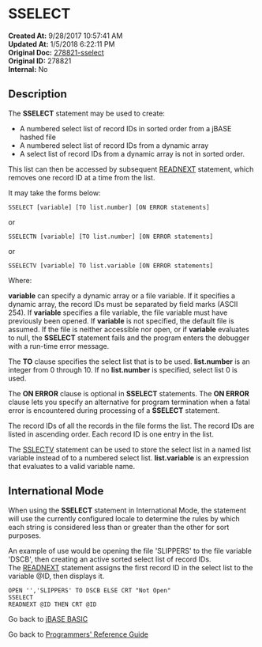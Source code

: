 # SSELECT

**Created At:** 9/28/2017 10:57:41 AM  
**Updated At:** 1/5/2018 6:22:11 PM  
**Original Doc:** [278821-sselect](https://docs.jbase.com/36868-jbase-basic/278821-sselect)  
**Original ID:** 278821  
**Internal:** No  

## Description

The **SSELECT** statement may be used to create:

- A numbered select list of record IDs in sorted order from a jBASE hashed file
- A numbered select list of record IDs from a dynamic array
- A select list of record IDs from a dynamic array is not in sorted order.

This list can then be accessed by subsequent [READNEXT](./../readnext) statement, which removes one record ID at a time from the list.

It may take the forms below:

```
SSELECT [variable] [TO list.number] [ON ERROR statements]
```

or

```
SSELECTN [variable] [TO list.number] [ON ERROR statements]
```

or

```
SSELECTV [variable] TO list.variable [ON ERROR statements]
```

Where:

**variable** can specify a dynamic array or a file variable. If it specifies a dynamic array, the record IDs must be separated by field marks (ASCII 254). If **variable** specifies a file variable, the file variable must have previously been opened. If **variable** is not specified, the default file is assumed. If the file is neither accessible nor open, or if **variable** evaluates to null, the **SSELECT** statement fails and the program enters the debugger with a run-time error message.

The **TO** clause specifies the select list that is to be used. **list.number** is an integer from 0 through 10. If no **list.number** is specified, select list 0 is used.

The **ON ERROR** clause is optional in **SSELECT** statements. The **ON ERROR** clause lets you specify an alternative for program termination when a fatal error is encountered during processing of a **SSELECT** statement.

The record IDs of all the records in the file forms the list. The record IDs are listed in ascending order. Each record ID is one entry in the list.

The [SSLECTV](./../sselectv) statement can be used to store the select list in a named list variable instead of to a numbered select list. **list.variable** is an expression that evaluates to a valid variable name.

## International Mode

When using the **SSELECT** statement in International Mode, the statement will use the currently configured locale to determine the rules by which each string is considered less than or greater than the other for sort purposes.

An example of use would be opening the file 'SLIPPERS' to the file variable 'DSCB', then creating an active sorted select list of record IDs.  
The [READNEXT](./../readnext) statement assigns the first record ID in the select list to the variable @ID, then displays it.

```
OPEN '','SLIPPERS' TO DSCB ELSE CRT "Not Open"
SSELECT
READNEXT @ID THEN CRT @ID
```

Go back to [jBASE BASIC](./../README.md)

Go back to [Programmers' Reference Guide](./../../reference-guides/jbc/README.md)

  
<PageFooter />
